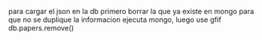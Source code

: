 para cargar el json en la db primero borrar la que ya existe en mongo para que no se duplique la informacion
ejecuta mongo, luego 
use gfif
db.papers.remove()
